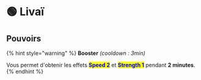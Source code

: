 # 🟢 Livaï

## Pouvoirs

{% hint style="warning" %}
**Booster** _(cooldown : 3min)_

Vous permet d'obtenir les effets <mark style="color:blue;">**Speed 2**</mark> et <mark style="color:blue;">**Strength 1**</mark> pendant **2 minutes**.
{% endhint %}
